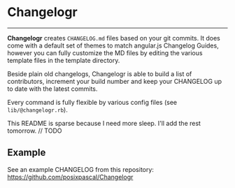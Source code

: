# Changelogr
------------

**Changelogr** creates `CHANGELOG.md` files based on your git commits. 
It does come with a default set of themes to match angular.js Changelog Guides, however you can fully customize the MD files by editing the various template files in the template directory.

Beside plain old changelogs, Changelogr is able to build a list of contributors, increment your build number and keep your CHANGELOG up to date with the latest commits. 

Every command is fully flexible by various config files (see `lib/@changelogr.rb`).


This README is sparse because I need more sleep. I'll add the rest tomorrow.
// TODO

## Example
See an example CHANGELOG from this repository:
https://github.com/posixpascal/Changelogr